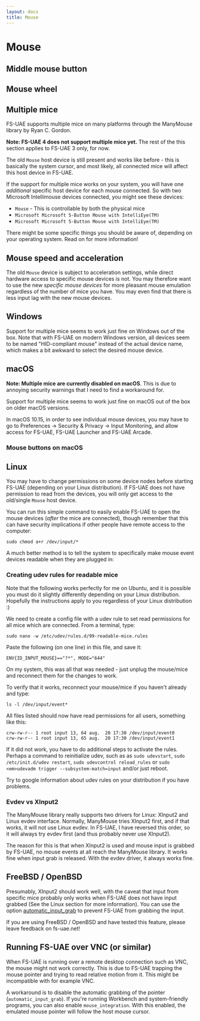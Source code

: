 ```yaml
---
layout: docs
title: Mouse
---
```


# Mouse

## Middle mouse button

## Mouse wheel

## Multiple mice

FS-UAE supports multiple mice on many platforms through the ManyMouse library by Ryan C. Gordon.

**Note: FS-UAE 4 does not support multiple mice yet.** The rest of the this section applies to FS-UAE 3 only, for now.

The old `Mouse` host device is still present and works like before - this is basically the system cursor, and most likely, all connected mice will affect this host device in FS-UAE.

If the support for multiple mice works on your system, you will have one _additional_ specific host device for each mouse connected. So with two Microsoft Intellimouse devices connected, you might see these devices:

- `Mouse` - This is controllable by both the physical mice
- `Microsoft Microsoft 5-Button Mouse with IntelliEye(TM)`
- `Microsoft Microsoft 5-Button Mouse with IntelliEye(TM)`

There might be some specific things you should be aware of, depending on your operating system. Read on for more information!

## Mouse speed and acceleration

The old `Mouse` device is subject to acceleration settings, while direct hardware access to specific mouse devices is not. You may therefore want to use the new _specific mouse devices_ for more pleasant mouse emulation regardless of the number of mice you have. You may even find that there is less input lag with the new mouse devices.

## Windows

Support for multiple mice seems to work just fine on Windows out of the box. Note that with FS-UAE on modern Windows version, all devices seem to be named "HID-compliant mouse" instead of the actual device name, which makes a bit awkward to select the desired mouse device.

## macOS

**Note: Multiple mice are currently disabled on macOS**. This is due to annoying security warnings that I need to find a workaround for.

Support for multiple mice seems to work just fine on macOS out of the box on older macOS versions.

In macOS 10.15, in order to see individual mouse devices, you may have to go to Preferences -> Security & Privacy -> Input Monitoring, and allow access for FS-UAE, FS-UAE Launcher and FS-UAE Arcade.

### Mouse buttons on macOS

## Linux

You may have to change permissions on some device nodes before starting FS-UAE (depending on your Linux distribution). If FS-UAE does not have permission to read from the devices, you will only get access to the old/single `Mouse` host device.

You can run this simple command to easily enable FS-UAE to open the mouse devices (_after_ the mice are connected), though remember that this can have security implications if other people have remote access to the computer:

    sudo chmod a+r /dev/input/*

A much better method is to tell the system to specifically make mouse event devices readable when they are plugged in:

### Creating udev rules for readable mice

Note that the following works perfectly for me on Ubuntu, and it is possible you must do it slightly differently depending on your Linux distribution. Hopefully the instructions apply to you regardless of your Linux distribution :)

We need to create a config file with a udev rule to set read permissions for all mice which are connected. From a terminal, type:

    sudo nano -w /etc/udev/rules.d/99-readable-mice.rules

Paste the following (on one line) in this file, and save it:

    ENV{ID_INPUT_MOUSE}=="?*", MODE="644"

On my system, this was all that was needed - just unplug the mouse/mice and reconnect them for the changes to work.

To verify that it works, reconnect your mouse/mice if you haven't already and type:

    ls -l /dev/input/event*

All files listed should now have read permissions for all users, something like this:

    crw-rw-r-- 1 root input 13, 64 aug.  20 17:30 /dev/input/event0
    crw-rw-r-- 1 root input 13, 65 aug.  20 17:30 /dev/input/event1

If it did not work, you have to do additional steps to activate the rules. Perhaps a command to reinitialize udev, such as as `sudo udevstart`, `sudo /etc/init.d/udev restart`, `sudo udevcontrol reload_rules` or `sudo <em>udevadm trigger --subsystem-match=input` and/or just reboot.

Try to google information about udev rules on your distribution if you have problems.

### Evdev vs XInput2

The ManyMouse library really supports two drivers for Linux: XInput2 and Linux evdev interface. Normally, ManyMouse tries XInput2 first, and if that works, it will not use Linux evdev. In FS-UAE, I have reversed this order, so it will always try evdev first (and thus probably never use XInput2).

The reason for this is that when XInput2 is used and mouse input is grabbed by FS-UAE, no mouse events at all reach the ManyMouse library. It works fine when input grab is released. With the evdev driver, it always works fine.

## FreeBSD / OpenBSD

Presumably, XInput2 should work well, with the caveat that input from specific mice probably only works when FS-UAE does not have input grabbed (See the Linux section for more information). You can use the option [automatic_input_grab](options/automatic_input_grab.md) to prevent FS-UAE from grabbing the input.

If you are using FreeBSD / OpenBSD and have tested this feature, please leave feedback on fs-uae.net!

## Running FS-UAE over VNC (or similar)

When FS-UAE is running over a remote desktop connection such as VNC, the mouse might not work correctly. This is due to FS-UAE trapping the mouse pointer and trying to read relative motion from it. This might be incompatible with for example VNC.

A workaround is to disable the automatic grabbing of the pointer (`automatic_input_grab`). If you're running Workbench and system-friendly programs, you can also enable `mouse_integration`. With this enabled, the emulated mouse pointer will follow the host mouse cursor.
